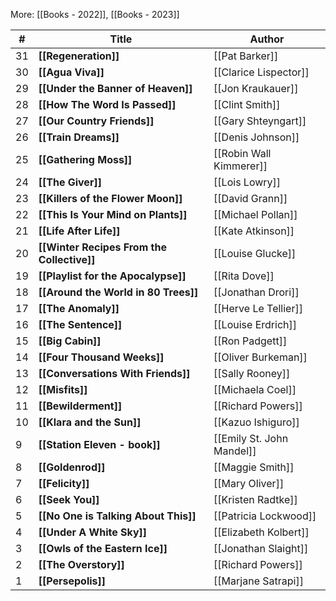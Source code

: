 More: [[Books - 2022]], [[Books - 2023]]


| #   | Title                                      | Author                    |
| --- | ------------------------------------------ | ------------------------- |
| 31  | **[[Regeneration]]**                       | [[Pat Barker]]            |
| 30  | **[[Agua Viva]]**                          | [[Clarice Lispector]]     |
| 29  | **[[Under the Banner of Heaven]]**         | [[Jon Kraukauer]]         |
| 28  | **[[How The Word Is Passed]]**             | [[Clint Smith]]           |
| 27  | **[[Our Country Friends]]**                | [[Gary Shteyngart]]       |
| 26  | **[[Train Dreams]]**                       | [[Denis Johnson]]         |
| 25  | **[[Gathering Moss]]**                     | [[Robin Wall Kimmerer]]   |
| 24  | **[[The Giver]]**                          | [[Lois Lowry]]            |
| 23  | **[[Killers of the Flower Moon]]**         | [[David Grann]]           |
| 22  | **[[This Is Your Mind on Plants]]**        | [[Michael Pollan]]        |
| 21  | **[[Life After Life]]**                    | [[Kate Atkinson]]         |
| 20  | **[[Winter Recipes From the Collective]]** | [[Louise Glucke]]         |
| 19  | **[[Playlist for the Apocalypse]]**        | [[Rita Dove]]             |
| 18  | **[[Around the World in 80 Trees]]**       | [[Jonathan Drori]]        |
| 17  | **[[The Anomaly]]**                        | [[Herve Le Tellier]]      |
| 16  | **[[The Sentence]]**                       | [[Louise Erdrich]]        |
| 15  | **[[Big Cabin]]**                          | [[Ron Padgett]]           |
| 14  | **[[Four Thousand Weeks]]**                | [[Oliver Burkeman]]       |
| 13  | **[[Conversations With Friends]]**         | [[Sally Rooney]]          |
| 12  | **[[Misfits]]**                            | [[Michaela Coel]]         |
| 11  | **[[Bewilderment]]**                       | [[Richard Powers]]        |
| 10  | **[[Klara and the Sun]]**                  | [[Kazuo Ishiguro]]        |
| 9   | **[[Station Eleven - book]]**              | [[Emily St. John Mandel]] |
| 8   | **[[Goldenrod]]**                          | [[Maggie Smith]]          |
| 7   | **[[Felicity]]**                           | [[Mary Oliver]]           |
| 6   | **[[Seek You]]**                           | [[Kristen Radtke]]        |
| 5   | **[[No One is Talking About This]]**       | [[Patricia Lockwood]]     |
| 4   | **[[Under A White Sky]]**                  | [[Elizabeth Kolbert]]     |
| 3   | **[[Owls of the Eastern Ice]]**            | [[Jonathan Slaight]]      |
| 2   | **[[The Overstory]]**                      | [[Richard Powers]]        |
| 1   | **[[Persepolis]]**                         | [[Marjane Satrapi]]       |

